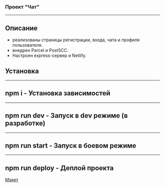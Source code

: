 ### Проект "Чат"

---

## Описание

- реализованы страницы регистрации, входа, чата и профиля пользователя.
- внедрен Parcel и PostSCC.
- Настроен express-сервер и Netlify.

## Установка

---

## npm i - Установка зависимостей

---

## npm run dev - Запуск в dev режиме (в разработке)

---

## npm run start - Запуск в боевом режиме

---

## npm run deploy - Деплой проекта

[Макет](https://www.figma.com/file/24EUnEHGEDNLdOcxg7ULwV/Chat?node-id=0%3A1)

